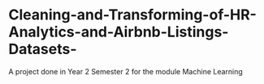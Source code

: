 # Cleaning-and-Transforming-of-HR-Analytics-and-Airbnb-Listings-Datasets-
A project done in Year 2 Semester 2 for the module Machine Learning
